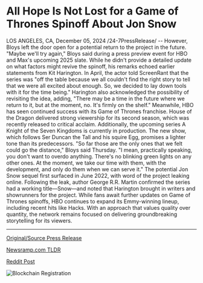 # All Hope Is Not Lost for a Game of Thrones Spinoff About Jon Snow

LOS ANGELES, CA, December 05, 2024 /24-7PressRelease/ -- However, Bloys left the door open for a potential return to the project in the future. "Maybe we'll try again," Bloys said during a press preview event for HBO and Max's upcoming 2025 slate. While he didn't provide a detailed update on what factors might revive the spinoff, his remarks echoed earlier statements from Kit Harington. In April, the actor told ScreenRant that the series was "off the table because we all couldn't find the right story to tell that we were all excited about enough. So, we decided to lay down tools with it for the time being."  Harington also acknowledged the possibility of revisiting the idea, adding, "There may be a time in the future where we return to it, but at the moment, no. It's firmly on the shelf."  Meanwhile, HBO has seen continued success with its Game of Thrones franchise. House of the Dragon delivered strong viewership for its second season, which was recently released to critical acclaim. Additionally, the upcoming series A Knight of the Seven Kingdoms is currently in production. The new show, which follows Ser Duncan the Tall and his squire Egg, promises a lighter tone than its predecessors.  "So far those are the only ones that we felt could go the distance," Bloys said Thursday. "I mean, practically speaking, you don't want to overdo anything. There's no blinking green lights on any other ones. At the moment, we take our time with them, with the development, and only do them when we can serve it."  The potential Jon Snow sequel first surfaced in June 2022, with word of the project leaking online. Following the leak, author George R.R. Martin confirmed the series had a working title—Snow—and noted that Harington brought in writers and showrunners for the project.  While fans await further updates on Game of Thrones spinoffs, HBO continues to expand its Emmy-winning lineup, including recent hits like Hacks. With an approach that values quality over quantity, the network remains focused on delivering groundbreaking storytelling for its viewers. 

---

[Original/Source Press Release](https://www.24-7pressrelease.com/press-release/516843/all-hope-is-not-lost-for-a-game-of-thrones-spinoff-about-jon-snow)
                    

[Newsramp.com TLDR](https://newsramp.com/curated-news/hbo-programming-chief-teases-potential-return-of-jon-snow-game-of-thrones-spinoff/44d017fc3d28ab266c0515bc3cde2de6) 

 



[Reddit Post](https://www.reddit.com/r/newsramp/comments/1h7nfse/hbo_programming_chief_teases_potential_return_of/) 



![Blockchain Registration](https://cdn.newsramp.app/24-7PressRelease/qrcode/2412/5/neonXCGc.webp)